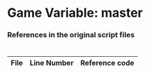 # Game Variable: master
### References in the original script files

#

| File | Line Number | Reference code |
| --- | --- | --- |
